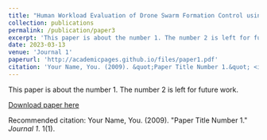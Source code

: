 ```yaml
---
title: "Human Workload Evaluation of Drone Swarm Formation Control using Virtual Reality Interface"
collection: publications
permalink: /publication/paper3
excerpt: 'This paper is about the number 1. The number 2 is left for future work.'
date: 2023-03-13
venue: 'Journal 1'
paperurl: 'http://academicpages.github.io/files/paper1.pdf'
citation: 'Your Name, You. (2009). &quot;Paper Title Number 1.&quot; <i>Journal 1</i>. 1(1).'
---
```

This paper is about the number 1. The number 2 is left for future work.

[Download paper here](http://academicpages.github.io/files/paper1.pdf)

Recommended citation: Your Name, You. (2009). "Paper Title Number 1." <i>Journal 1</i>. 1(1).
